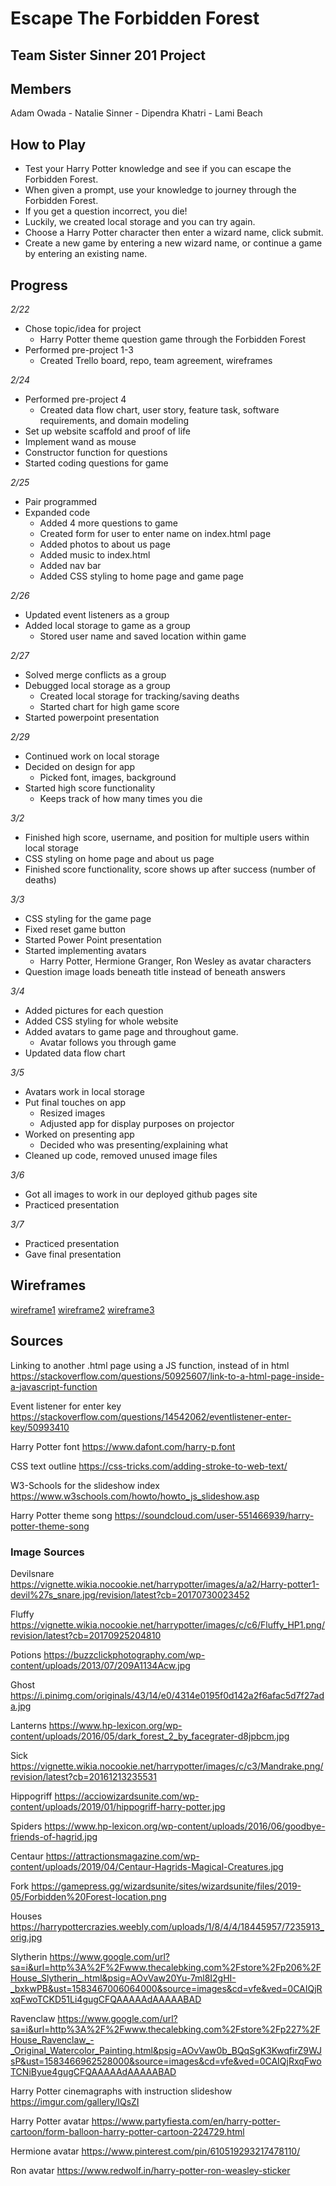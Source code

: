 # Escape The Forbidden Forest
## Team Sister Sinner 201 Project 

## Members
Adam Owada - Natalie Sinner - Dipendra Khatri - Lami Beach

## How to Play
- Test your Harry Potter knowledge and see if you can escape the Forbidden Forest. 
- When given a prompt, use your knowledge to journey through the Forbidden Forest. 
- If you get a question incorrect, you die!
- Luckily, we created local storage and you can try again. 
- Choose a Harry Potter character then enter a wizard name, click submit. 
- Create a new game by entering a new wizard name, or continue a game by entering an existing name.

## Progress
*2/22*
- Chose topic/idea for project
  - Harry Potter theme question game through the Forbidden Forest
- Performed pre-project 1-3
  - Created Trello board, repo, team agreement, wireframes
  
*2/24*
- Performed pre-project 4
  - Created data flow chart, user story, feature task, software requirements, and domain modeling
- Set up website scaffold and proof of life
- Implement wand as mouse
- Constructor function for questions
- Started coding questions for game

*2/25*
- Pair programmed
- Expanded code 
  - Added 4 more questions to game
  - Created form for user to enter name on index.html page
  - Added photos to about us page
  - Added music to index.html
  - Added nav bar
  - Added CSS styling to home page and game page
  
*2/26*
- Updated event listeners as a group
- Added local storage to game as a group
  - Stored user name and saved location within game
  
*2/27*
- Solved merge conflicts as a group
- Debugged local storage as a group
  - Created local storage for tracking/saving deaths
  - Started chart for high game score
- Started powerpoint presentation
  
*2/29*
- Continued work on local storage 
- Decided on design for app
  - Picked font, images, background
- Started high score functionality 
  - Keeps track of how many times you die
  
*3/2*
- Finished high score, username, and position for multiple users within local storage
- CSS styling on home page and about us page
- Finished score functionality, score shows up after success (number of deaths)

*3/3*
- CSS styling for the game page
- Fixed reset game button
- Started Power Point presentation
- Started implementing avatars
  - Harry Potter, Hermione Granger, Ron Wesley as avatar characters 
- Question image loads beneath title instead of beneath answers
  
*3/4* 
- Added pictures for each question
- Added CSS styling for whole website
- Added avatars to game page and throughout game. 
  - Avatar follows you through game
- Updated data flow chart
  
*3/5* 
- Avatars work in local storage
- Put final touches on app
  - Resized images
  - Adjusted app for display purposes on projector
- Worked on presenting app
  - Decided who was presenting/explaining what
- Cleaned up code, removed unused image files
  
 *3/6*
 - Got all images to work in our deployed github pages site
 - Practiced presentation
 
 *3/7*
 - Practiced presentation
 - Gave final presentation
 

## Wireframes
[wireframe1]
[wireframe2]
[wireframe3]

[wireframe1]: images/wireframe1.png


[wireframe2]: images/wireframe2.png


[wireframe3]: images/wireframe3.png


## Sources
Linking to another .html page using a JS function, instead of <a> in html
https://stackoverflow.com/questions/50925607/link-to-a-html-page-inside-a-javascript-function

Event listener for enter key
https://stackoverflow.com/questions/14542062/eventlistener-enter-key/50993410

Harry Potter font
https://www.dafont.com/harry-p.font

CSS text outline
https://css-tricks.com/adding-stroke-to-web-text/

W3-Schools for the slideshow index
https://www.w3schools.com/howto/howto_js_slideshow.asp

Harry Potter theme song
https://soundcloud.com/user-551466939/harry-potter-theme-song


### Image Sources 
Devilsnare
https://vignette.wikia.nocookie.net/harrypotter/images/a/a2/Harry-potter1-devil%27s_snare.jpg/revision/latest?cb=20170730023452

Fluffy
https://vignette.wikia.nocookie.net/harrypotter/images/c/c6/Fluffy_HP1.png/revision/latest?cb=20170925204810

Potions
https://buzzclickphotography.com/wp-content/uploads/2013/07/209A1134Acw.jpg

Ghost 
https://i.pinimg.com/originals/43/14/e0/4314e0195f0d142a2f6afac5d7f27ada.jpg

Lanterns 
https://www.hp-lexicon.org/wp-content/uploads/2016/05/dark_forest_2_by_facegrater-d8jpbcm.jpg

Sick
https://vignette.wikia.nocookie.net/harrypotter/images/c/c3/Mandrake.png/revision/latest?cb=20161213235531

Hippogriff 
https://acciowizardsunite.com/wp-content/uploads/2019/01/hippogriff-harry-potter.jpg

Spiders
https://www.hp-lexicon.org/wp-content/uploads/2016/06/goodbye-friends-of-hagrid.jpg

Centaur
https://attractionsmagazine.com/wp-content/uploads/2019/04/Centaur-Hagrids-Magical-Creatures.jpg

Fork 
https://gamepress.gg/wizardsunite/sites/wizardsunite/files/2019-05/Forbidden%20Forest-location.png

Houses
https://harrypottercrazies.weebly.com/uploads/1/8/4/4/18445957/7235913_orig.jpg

Slytherin 
https://www.google.com/url?sa=i&url=http%3A%2F%2Fwww.thecalebking.com%2Fstore%2Fp206%2FHouse_Slytherin_.html&psig=AOvVaw20Yu-7ml8I2gHI-_bxkwPB&ust=1583467006064000&source=images&cd=vfe&ved=0CAIQjRxqFwoTCKD51Li4gugCFQAAAAAdAAAAABAD

Ravenclaw
https://www.google.com/url?sa=i&url=http%3A%2F%2Fwww.thecalebking.com%2Fstore%2Fp227%2FHouse_Ravenclaw_-_Original_Watercolor_Painting.html&psig=AOvVaw0b_BQqSgK3KwqfirZ9WJsP&ust=1583466962528000&source=images&cd=vfe&ved=0CAIQjRxqFwoTCNiByue4gugCFQAAAAAdAAAAABAD

Harry Potter cinemagraphs with instruction slideshow
https://imgur.com/gallery/IQsZI

Harry Potter avatar
https://www.partyfiesta.com/en/harry-potter-cartoon/form-balloon-harry-potter-cartoon-224729.html

Hermione avatar
https://www.pinterest.com/pin/610519293217478110/

Ron avatar
https://www.redwolf.in/harry-potter-ron-weasley-sticker 




